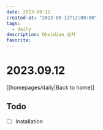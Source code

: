 ```yaml
---
date: 2023-09-12
created-at: "2023-09-12T12:00:00"
tags:
  - daily
description: Obsidian 설치
favorite:
---
```

# 2023.09.12
[[homepages/daily|Back to home]]
## Todo
- [ ] Installation